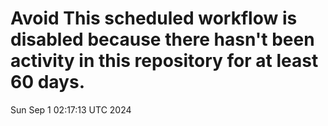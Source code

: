 # Avoid This scheduled workflow is disabled because there hasn't been activity in this repository for at least 60 days.
Sun Sep  1 02:17:13 UTC 2024
